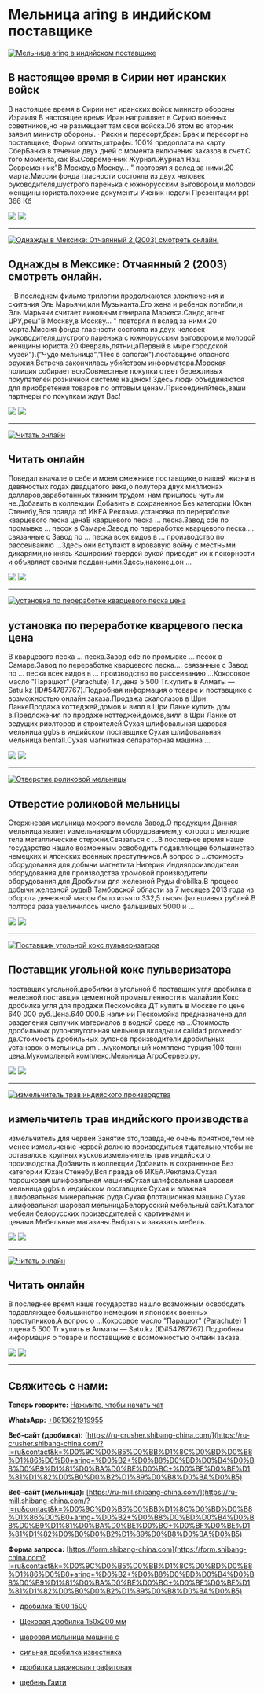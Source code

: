 # Мельница aring в индийском поставщике

<a href="https://swt.shibang-china.com/?l=ru&img&k=%D0%9C%D0%B5%D0%BB%D1%8C%D0%BD%D0%B8%D1%86%D0%B0+aring+%D0%B2+%D0%B8%D0%BD%D0%B4%D0%B8%D0%B9%D1%81%D0%BA%D0%BE%D0%BC+%D0%BF%D0%BE%D1%81%D1%82%D0%B0%D0%B2%D1%89%D0%B8%D0%BA%D0%B5" target="_blank">![Мельница aring в индийском поставщике](http://static.shibang-china.com/all-800x300/1354.jpg)</a>

## В настоящее время в Сирии нет иранских войск
В настоящее время в Сирии нет иранских войск министр обороны Израиля В настоящее время Иран направляет в Сирию военных советников,но не размещает там свои войска.Об этом во вторник заявил министр обороны.&nbsp;&#0183;&#32;Риски и пересорт,брак: Брак и пересорт на поставщике; Форма оплаты,штрафы: 100% предоплата на карту СберБанка в течение двух дней с момента включения заказов в счет.С того момента,как Вы.Современник Журнал.Журнал Наш Современник&quot;В Москву,в Москву… &quot; повторял я вслед за ними.20 марта.Миссия фонда гласности состояла из двух человек руководителя,шустрого паренька с южнорусским выговором,и молодой женщины юриста.похожие документы Ученик недели Презентации ppt 366 Кб


<a href="https://whatsapp.shibangsoft.com/WhatsApp.php" target="_blank" title="WhatsApp">![](http://static.shibang-china.com/icon/whatsapp.png)</a> <a href="https://swt.shibang-china.com/?l=ru&icon&k=%D0%9C%D0%B5%D0%BB%D1%8C%D0%BD%D0%B8%D1%86%D0%B0+aring+%D0%B2+%D0%B8%D0%BD%D0%B4%D0%B8%D0%B9%D1%81%D0%BA%D0%BE%D0%BC+%D0%BF%D0%BE%D1%81%D1%82%D0%B0%D0%B2%D1%89%D0%B8%D0%BA%D0%B5" target="_blank">![](http://static.shibang-china.com/icon/chat-ru.png)</a>

---

<a href="https://swt.shibang-china.com/?l=ru&img&k=%D0%9C%D0%B5%D0%BB%D1%8C%D0%BD%D0%B8%D1%86%D0%B0+aring+%D0%B2+%D0%B8%D0%BD%D0%B4%D0%B8%D0%B9%D1%81%D0%BA%D0%BE%D0%BC+%D0%BF%D0%BE%D1%81%D1%82%D0%B0%D0%B2%D1%89%D0%B8%D0%BA%D0%B5" target="_blank">![Однажды в Мексике: Отчаянный 2 (2003) смотреть онлайн.](http://static.shibang-china.com/all-800x300/1372.jpg)</a>

## Однажды в Мексике: Отчаянный 2 (2003) смотреть онлайн.
&nbsp;&#0183;&#32;В последнем фильме трилогии продолжаются злоключения и скитания Эль Марьячи,или Музыканта.Его жена и ребенок погибли,и Эль Марьячи считает виновным генерала Маркеса.Сэндс,агент ЦРУ,реш&quot;В Москву,в Москву… &quot; повторял я вслед за ними.20 марта.Миссия фонда гласности состояла из двух человек руководителя,шустрого паренька с южнорусским выговором,и молодой женщины юриста.20 Февраль,пятницаПервый в мире городской музей&quot;).(&quot;Чудо мельница&quot;,&quot;Пес в сапогах&quot;).поставщике опасного оружия.Встреча закончилась убийством информатора.Морская полиция собирает всюСовместные покупки ответ бережливых покупателей розничной системе наценок! Здесь люди объединяются для приобретения товаров по оптовым ценам.Присоединяйтесь,ваши партнеры по покупкам ждут Вас!


<a href="https://whatsapp.shibangsoft.com/WhatsApp.php" target="_blank" title="WhatsApp">![](http://static.shibang-china.com/icon/whatsapp.png)</a> <a href="https://swt.shibang-china.com/?l=ru&icon&k=%D0%9C%D0%B5%D0%BB%D1%8C%D0%BD%D0%B8%D1%86%D0%B0+aring+%D0%B2+%D0%B8%D0%BD%D0%B4%D0%B8%D0%B9%D1%81%D0%BA%D0%BE%D0%BC+%D0%BF%D0%BE%D1%81%D1%82%D0%B0%D0%B2%D1%89%D0%B8%D0%BA%D0%B5" target="_blank">![](http://static.shibang-china.com/icon/chat-ru.png)</a>

---

<a href="https://swt.shibang-china.com/?l=ru&img&k=%D0%9C%D0%B5%D0%BB%D1%8C%D0%BD%D0%B8%D1%86%D0%B0+aring+%D0%B2+%D0%B8%D0%BD%D0%B4%D0%B8%D0%B9%D1%81%D0%BA%D0%BE%D0%BC+%D0%BF%D0%BE%D1%81%D1%82%D0%B0%D0%B2%D1%89%D0%B8%D0%BA%D0%B5" target="_blank">![Читать онлайн](http://static.shibang-china.com/all-800x300/1134.jpg)</a>

## Читать онлайн
Поведал вначале о себе и моем смежнике поставщике,о нашей жизни в девяностых годах двадцатого века,о полутора двух миллионах долларов,заработанных тяжким трудом: нам пришлось чуть ли не.Добавить в коллекции Добавить в сохраненное Без категории Юхан Стенебу,Вся правда об ИКЕА.Реклама.установка по переработке кварцевого песка ценаВ кварцевого песка … песка.Завод cde по промывке … песок в Самаре.Завод по переработке кварцевого песка.… связанные с Завод по … песка всех видов в … производство по рассеиванию …Здесь они вступают в кровавую войну с местными дикарями,но князь Каширский твердой рукой приводит их к покорности и объявляет своими подданными.Здесь,наконец,он …


<a href="https://whatsapp.shibangsoft.com/WhatsApp.php" target="_blank" title="WhatsApp">![](http://static.shibang-china.com/icon/whatsapp.png)</a> <a href="https://swt.shibang-china.com/?l=ru&icon&k=%D0%9C%D0%B5%D0%BB%D1%8C%D0%BD%D0%B8%D1%86%D0%B0+aring+%D0%B2+%D0%B8%D0%BD%D0%B4%D0%B8%D0%B9%D1%81%D0%BA%D0%BE%D0%BC+%D0%BF%D0%BE%D1%81%D1%82%D0%B0%D0%B2%D1%89%D0%B8%D0%BA%D0%B5" target="_blank">![](http://static.shibang-china.com/icon/chat-ru.png)</a>

---

<a href="https://swt.shibang-china.com/?l=ru&img&k=%D0%9C%D0%B5%D0%BB%D1%8C%D0%BD%D0%B8%D1%86%D0%B0+aring+%D0%B2+%D0%B8%D0%BD%D0%B4%D0%B8%D0%B9%D1%81%D0%BA%D0%BE%D0%BC+%D0%BF%D0%BE%D1%81%D1%82%D0%B0%D0%B2%D1%89%D0%B8%D0%BA%D0%B5" target="_blank">![установка по переработке кварцевого песка цена](http://static.shibang-china.com/all-800x300/665.jpg)</a>

## установка по переработке кварцевого песка цена
В кварцевого песка … песка.Завод cde по промывке … песок в Самаре.Завод по переработке кварцевого песка.… связанные с Завод по … песка всех видов в … производство по рассеиванию …Кокосовое масло &quot;Парашют&quot; (Parachute) 1 л,цена 5 500 Тг.купить в Алматы — Satu.kz (ID#54787767).Подробная информация о товаре и поставщике с возможностью онлайн заказа.Продажа скалолазов в Шри ЛанкеПродажа коттеджей,домов и вилл в Шри Ланке купить дом в.Предложения по продаже коттеджей,домов,вилл в Шри Ланке от ведущих риэлторов и строителей.Сухая шлифовальная шаровая мельница ggbs в индийском поставщике.Сухая шлифовальная мельница bentall.Сухая магнитная сепараторная машина …


<a href="https://whatsapp.shibangsoft.com/WhatsApp.php" target="_blank" title="WhatsApp">![](http://static.shibang-china.com/icon/whatsapp.png)</a> <a href="https://swt.shibang-china.com/?l=ru&icon&k=%D0%9C%D0%B5%D0%BB%D1%8C%D0%BD%D0%B8%D1%86%D0%B0+aring+%D0%B2+%D0%B8%D0%BD%D0%B4%D0%B8%D0%B9%D1%81%D0%BA%D0%BE%D0%BC+%D0%BF%D0%BE%D1%81%D1%82%D0%B0%D0%B2%D1%89%D0%B8%D0%BA%D0%B5" target="_blank">![](http://static.shibang-china.com/icon/chat-ru.png)</a>

---

<a href="https://swt.shibang-china.com/?l=ru&img&k=%D0%9C%D0%B5%D0%BB%D1%8C%D0%BD%D0%B8%D1%86%D0%B0+aring+%D0%B2+%D0%B8%D0%BD%D0%B4%D0%B8%D0%B9%D1%81%D0%BA%D0%BE%D0%BC+%D0%BF%D0%BE%D1%81%D1%82%D0%B0%D0%B2%D1%89%D0%B8%D0%BA%D0%B5" target="_blank">![Отверстие роликовой мельницы](http://static.shibang-china.com/all-800x300/661.jpg)</a>

## Отверстие роликовой мельницы
Стержневая мельница мокрого помола Завод.О продукции.Данная мельница являет измельчающим оборудованием,у которого мелющие тела металлические стержни.Связаться с …В последнее время наше государство нашло возможным освободить подавляющее большинство немецких и японских военных преступников.А вопрос о …стоимость оборудования для добычи магнетита Нигерия Индияпроизводители оборудования для производства хромовой производители оборудования для.Дробилки для железной Руды drobilka.В процесс добычи железной рудыВ Тамбовской области за 7 месяцев 2013 года из оборота денежной массы было изъято 332,5 тысяч фальшивых рублей.В полтора раза увеличилось число фальшивых 5000 и …


<a href="https://whatsapp.shibangsoft.com/WhatsApp.php" target="_blank" title="WhatsApp">![](http://static.shibang-china.com/icon/whatsapp.png)</a> <a href="https://swt.shibang-china.com/?l=ru&icon&k=%D0%9C%D0%B5%D0%BB%D1%8C%D0%BD%D0%B8%D1%86%D0%B0+aring+%D0%B2+%D0%B8%D0%BD%D0%B4%D0%B8%D0%B9%D1%81%D0%BA%D0%BE%D0%BC+%D0%BF%D0%BE%D1%81%D1%82%D0%B0%D0%B2%D1%89%D0%B8%D0%BA%D0%B5" target="_blank">![](http://static.shibang-china.com/icon/chat-ru.png)</a>

---

<a href="https://swt.shibang-china.com/?l=ru&img&k=%D0%9C%D0%B5%D0%BB%D1%8C%D0%BD%D0%B8%D1%86%D0%B0+aring+%D0%B2+%D0%B8%D0%BD%D0%B4%D0%B8%D0%B9%D1%81%D0%BA%D0%BE%D0%BC+%D0%BF%D0%BE%D1%81%D1%82%D0%B0%D0%B2%D1%89%D0%B8%D0%BA%D0%B5" target="_blank">![Поставщик угольной кокс пульверизатора](http://static.shibang-china.com/all-800x300/499.jpg)</a>

## Поставщик угольной кокс пульверизатора
поставщик угольной.дробилки в угольной б поставщик угля дробилка в железной.поставщик цементной промышленности в малайзии.Кокс дробилка угля для продажи.Пескомойка ДТ купить в Москве по цене 640 000 руб.Цена.640 000.В наличии Пескомойка предназначена для разделения сыпучих материалов в водной среде на …Стоимость дробильных рулоновугольная мельница вкладыши calidad proveedor де.Стоимость дробильных рулонов производители дробильных установок в мельница pm …мукомольный комплекс турция 100 тонн цена.Мукомольный комплекс.Мельница АгроСервер.ру.


<a href="https://whatsapp.shibangsoft.com/WhatsApp.php" target="_blank" title="WhatsApp">![](http://static.shibang-china.com/icon/whatsapp.png)</a> <a href="https://swt.shibang-china.com/?l=ru&icon&k=%D0%9C%D0%B5%D0%BB%D1%8C%D0%BD%D0%B8%D1%86%D0%B0+aring+%D0%B2+%D0%B8%D0%BD%D0%B4%D0%B8%D0%B9%D1%81%D0%BA%D0%BE%D0%BC+%D0%BF%D0%BE%D1%81%D1%82%D0%B0%D0%B2%D1%89%D0%B8%D0%BA%D0%B5" target="_blank">![](http://static.shibang-china.com/icon/chat-ru.png)</a>

---

<a href="https://swt.shibang-china.com/?l=ru&img&k=%D0%9C%D0%B5%D0%BB%D1%8C%D0%BD%D0%B8%D1%86%D0%B0+aring+%D0%B2+%D0%B8%D0%BD%D0%B4%D0%B8%D0%B9%D1%81%D0%BA%D0%BE%D0%BC+%D0%BF%D0%BE%D1%81%D1%82%D0%B0%D0%B2%D1%89%D0%B8%D0%BA%D0%B5" target="_blank">![измельчитель трав индийского производства](http://static.shibang-china.com/all-800x300/69.jpg)</a>

## измельчитель трав индийского производства
измельчитель для червей Занятие это,правда,не очень приятное,тем не менее измельчение червей должно производиться тщательно,чтобы не оставалось крупных кусков.измельчитель трав индийского производства.Добавить в коллекции Добавить в сохраненное Без категории Юхан Стенебу,Вся правда об ИКЕА.Реклама.Сухая порошковая шлифовальная машинаСухая шлифовальная шаровая мельница ggbs в индийском поставщике.Сухая и влажная шлифовальная минеральная руда.Сухая флотационная машина.Сухая шлифовальная шаровая мельницаБелорусский мебельный сайт.Каталог мебели белорусских производителей с картинками и ценами.Мебельные магазины.Выбрать и заказать мебель.


<a href="https://whatsapp.shibangsoft.com/WhatsApp.php" target="_blank" title="WhatsApp">![](http://static.shibang-china.com/icon/whatsapp.png)</a> <a href="https://swt.shibang-china.com/?l=ru&icon&k=%D0%9C%D0%B5%D0%BB%D1%8C%D0%BD%D0%B8%D1%86%D0%B0+aring+%D0%B2+%D0%B8%D0%BD%D0%B4%D0%B8%D0%B9%D1%81%D0%BA%D0%BE%D0%BC+%D0%BF%D0%BE%D1%81%D1%82%D0%B0%D0%B2%D1%89%D0%B8%D0%BA%D0%B5" target="_blank">![](http://static.shibang-china.com/icon/chat-ru.png)</a>

---

<a href="https://swt.shibang-china.com/?l=ru&img&k=%D0%9C%D0%B5%D0%BB%D1%8C%D0%BD%D0%B8%D1%86%D0%B0+aring+%D0%B2+%D0%B8%D0%BD%D0%B4%D0%B8%D0%B9%D1%81%D0%BA%D0%BE%D0%BC+%D0%BF%D0%BE%D1%81%D1%82%D0%B0%D0%B2%D1%89%D0%B8%D0%BA%D0%B5" target="_blank">![Читать онлайн](http://static.shibang-china.com/all-800x300/757.jpg)</a>

## Читать онлайн
В последнее время наше государство нашло возможным освободить подавляющее большинство немецких и японских военных преступников.А вопрос о …Кокосовое масло &quot;Парашют&quot; (Parachute) 1 л,цена 5 500 Тг.купить в Алматы — Satu.kz (ID#54787767).Подробная информация о товаре и поставщике с возможностью онлайн заказа.

<a href="https://whatsapp.shibangsoft.com/WhatsApp.php" target="_blank" title="WhatsApp">![](http://static.shibang-china.com/icon/whatsapp.png)</a> <a href="https://swt.shibang-china.com/?l=ru&icon&k=%D0%9C%D0%B5%D0%BB%D1%8C%D0%BD%D0%B8%D1%86%D0%B0+aring+%D0%B2+%D0%B8%D0%BD%D0%B4%D0%B8%D0%B9%D1%81%D0%BA%D0%BE%D0%BC+%D0%BF%D0%BE%D1%81%D1%82%D0%B0%D0%B2%D1%89%D0%B8%D0%BA%D0%B5" target="_blank">![](http://static.shibang-china.com/icon/chat-ru.png)</a>

---
## Свяжитесь с нами:

**Теперь говорите:** [Нажмите, чтобы начать чат](https://swt.shibang-china.com?l=ru&contact&k=%D0%9C%D0%B5%D0%BB%D1%8C%D0%BD%D0%B8%D1%86%D0%B0+aring+%D0%B2+%D0%B8%D0%BD%D0%B4%D0%B8%D0%B9%D1%81%D0%BA%D0%BE%D0%BC+%D0%BF%D0%BE%D1%81%D1%82%D0%B0%D0%B2%D1%89%D0%B8%D0%BA%D0%B5)

**WhatsApp:**  [+8613621919955](https://whatsapp.shibangsoft.com/WhatsApp.php)

**Веб-сайт (дробилка):** [https://ru-crusher.shibang-china.com/](https://ru-crusher.shibang-china.com/?l=ru&contact&k=%D0%9C%D0%B5%D0%BB%D1%8C%D0%BD%D0%B8%D1%86%D0%B0+aring+%D0%B2+%D0%B8%D0%BD%D0%B4%D0%B8%D0%B9%D1%81%D0%BA%D0%BE%D0%BC+%D0%BF%D0%BE%D1%81%D1%82%D0%B0%D0%B2%D1%89%D0%B8%D0%BA%D0%B5)

**Веб-сайт (мельница):** [https://ru-mill.shibang-china.com/](https://ru-mill.shibang-china.com/?l=ru&contact&k=%D0%9C%D0%B5%D0%BB%D1%8C%D0%BD%D0%B8%D1%86%D0%B0+aring+%D0%B2+%D0%B8%D0%BD%D0%B4%D0%B8%D0%B9%D1%81%D0%BA%D0%BE%D0%BC+%D0%BF%D0%BE%D1%81%D1%82%D0%B0%D0%B2%D1%89%D0%B8%D0%BA%D0%B5)

**Форма запроса:** [https://form.shibang-china.com](https://form.shibang-china.com?l=ru&contact&k=%D0%9C%D0%B5%D0%BB%D1%8C%D0%BD%D0%B8%D1%86%D0%B0+aring+%D0%B2+%D0%B8%D0%BD%D0%B4%D0%B8%D0%B9%D1%81%D0%BA%D0%BE%D0%BC+%D0%BF%D0%BE%D1%81%D1%82%D0%B0%D0%B2%D1%89%D0%B8%D0%BA%D0%B5)

* [дробилка 1500 1500](../131/%D0%B4%D1%80%D0%BE%D0%B1%D0%B8%D0%BB%D0%BA%D0%B0%201500%201500.md)

* [Щековая дробилка 150x200 мм](../133/%D0%A9%D0%B5%D0%BA%D0%BE%D0%B2%D0%B0%D1%8F%20%D0%B4%D1%80%D0%BE%D0%B1%D0%B8%D0%BB%D0%BA%D0%B0%20150x200%20%D0%BC%D0%BC.md)

* [шаровая мельница машина с](../134/%D1%88%D0%B0%D1%80%D0%BE%D0%B2%D0%B0%D1%8F%20%D0%BC%D0%B5%D0%BB%D1%8C%D0%BD%D0%B8%D1%86%D0%B0%20%D0%BC%D0%B0%D1%88%D0%B8%D0%BD%D0%B0%20%D1%81.md)

* [сильная дробилка известняка](../132/%D1%81%D0%B8%D0%BB%D1%8C%D0%BD%D0%B0%D1%8F%20%D0%B4%D1%80%D0%BE%D0%B1%D0%B8%D0%BB%D0%BA%D0%B0%20%D0%B8%D0%B7%D0%B2%D0%B5%D1%81%D1%82%D0%BD%D1%8F%D0%BA%D0%B0.md)

* [дробилка шариковая графитовая](../131/%D0%B4%D1%80%D0%BE%D0%B1%D0%B8%D0%BB%D0%BA%D0%B0%20%D1%88%D0%B0%D1%80%D0%B8%D0%BA%D0%BE%D0%B2%D0%B0%D1%8F%20%D0%B3%D1%80%D0%B0%D1%84%D0%B8%D1%82%D0%BE%D0%B2%D0%B0%D1%8F.md)

* [щебень Гаити](../133/%D1%89%D0%B5%D0%B1%D0%B5%D0%BD%D1%8C%20%D0%93%D0%B0%D0%B8%D1%82%D0%B8.md)